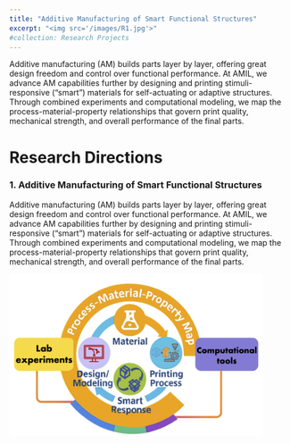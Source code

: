 ```yaml
---
title: "Additive Manufacturing of Smart Functional Structures"
excerpt: "<img src='/images/R1.jpg'>"
#collection: Research Projects
---
```

Additive manufacturing (AM) builds parts layer by layer, offering great design freedom and control over functional performance. At AMIL, we advance AM capabilities further by designing and printing stimuli-responsive (“smart”) materials for self-actuating or adaptive structures. Through combined experiments and computational modeling, we map the process-material-property relationships that govern print quality, mechanical strength, and overall performance of the final parts.

Research Directions
======

<div class="research-direction">
  <h3><strong>1. Additive Manufacturing of Smart Functional Structures</strong></h3>
  <p>Additive manufacturing (AM) builds parts layer by layer, offering great design freedom and control over functional performance. At AMIL, we advance AM capabilities further by designing and printing stimuli-responsive (“smart”) materials for self-actuating or adaptive structures. Through combined experiments and computational modeling, we map the process-material-property relationships that govern print quality, mechanical strength, and overall performance of the final parts.</p>
  <img src="/images/R1.jpg" alt="Smart Additive Manufacturing" style="width:90%; margin-bottom: 2em;">
</div>

